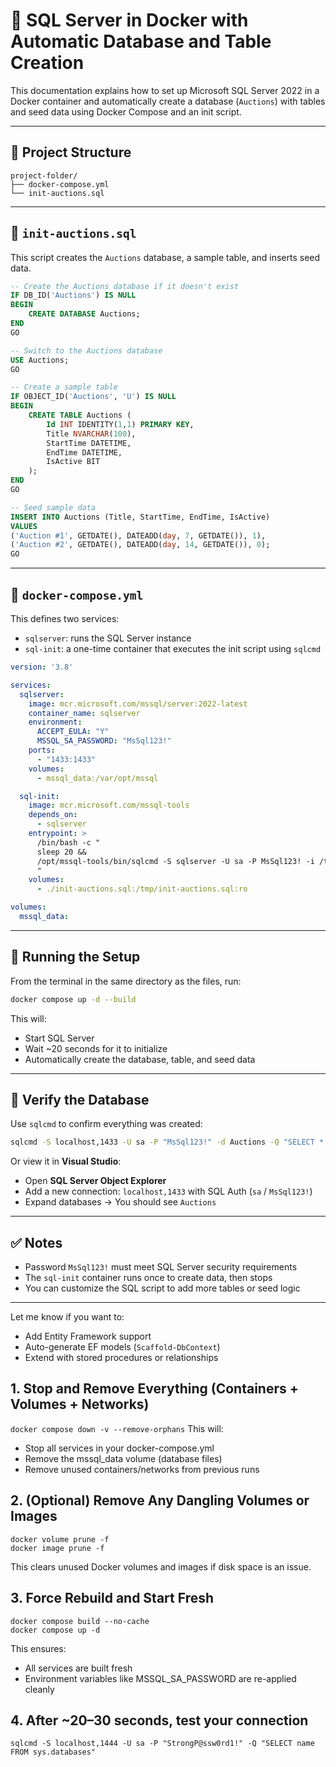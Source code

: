 # 🐳 SQL Server in Docker with Automatic Database and Table Creation

This documentation explains how to set up Microsoft SQL Server 2022 in a Docker container and automatically create a database (`Auctions`) with tables and seed data using Docker Compose and an init script.

---

## 📁 Project Structure
```
project-folder/
├── docker-compose.yml
└── init-auctions.sql
```

---

## 📄 `init-auctions.sql`
This script creates the `Auctions` database, a sample table, and inserts seed data.

```sql
-- Create the Auctions database if it doesn't exist
IF DB_ID('Auctions') IS NULL
BEGIN
    CREATE DATABASE Auctions;
END
GO

-- Switch to the Auctions database
USE Auctions;
GO

-- Create a sample table
IF OBJECT_ID('Auctions', 'U') IS NULL
BEGIN
    CREATE TABLE Auctions (
        Id INT IDENTITY(1,1) PRIMARY KEY,
        Title NVARCHAR(100),
        StartTime DATETIME,
        EndTime DATETIME,
        IsActive BIT
    );
END
GO

-- Seed sample data
INSERT INTO Auctions (Title, StartTime, EndTime, IsActive)
VALUES
('Auction #1', GETDATE(), DATEADD(day, 7, GETDATE()), 1),
('Auction #2', GETDATE(), DATEADD(day, 14, GETDATE()), 0);
GO
```

---

## 🐋 `docker-compose.yml`
This defines two services:
- `sqlserver`: runs the SQL Server instance
- `sql-init`: a one-time container that executes the init script using `sqlcmd`

```yaml
version: '3.8'

services:
  sqlserver:
    image: mcr.microsoft.com/mssql/server:2022-latest
    container_name: sqlserver
    environment:
      ACCEPT_EULA: "Y"
      MSSQL_SA_PASSWORD: "MsSql123!"
    ports:
      - "1433:1433"
    volumes:
      - mssql_data:/var/opt/mssql

  sql-init:
    image: mcr.microsoft.com/mssql-tools
    depends_on:
      - sqlserver
    entrypoint: >
      /bin/bash -c "
      sleep 20 &&
      /opt/mssql-tools/bin/sqlcmd -S sqlserver -U sa -P MsSql123! -i /tmp/init-auctions.sql
      "
    volumes:
      - ./init-auctions.sql:/tmp/init-auctions.sql:ro

volumes:
  mssql_data:
```

---

## 🚀 Running the Setup
From the terminal in the same directory as the files, run:

```bash
docker compose up -d --build
```

This will:
- Start SQL Server
- Wait ~20 seconds for it to initialize
- Automatically create the database, table, and seed data

---

## 🧪 Verify the Database
Use `sqlcmd` to confirm everything was created:

```bash
sqlcmd -S localhost,1433 -U sa -P "MsSql123!" -d Auctions -Q "SELECT * FROM Auctions"
```

Or view it in **Visual Studio**:
- Open **SQL Server Object Explorer**
- Add a new connection: `localhost,1433` with SQL Auth (`sa` / `MsSql123!`)
- Expand databases → You should see `Auctions`

---

## ✅ Notes
- Password `MsSql123!` must meet SQL Server security requirements
- The `sql-init` container runs once to create data, then stops
- You can customize the SQL script to add more tables or seed logic

---

Let me know if you want to:
- Add Entity Framework support
- Auto-generate EF models (`Scaffold-DbContext`)
- Extend with stored procedures or relationships



## 1. Stop and Remove Everything (Containers + Volumes + Networks)
```docker compose down -v --remove-orphans```
This will:

- Stop all services in your docker-compose.yml
- Remove the mssql_data volume (database files)
- Remove unused containers/networks from previous runs

## 2. (Optional) Remove Any Dangling Volumes or Images
```
docker volume prune -f
docker image prune -f
```
This clears unused Docker volumes and images if disk space is an issue.

## 3. Force Rebuild and Start Fresh
```
docker compose build --no-cache
docker compose up -d
```
This ensures:
- All services are built fresh
- Environment variables like MSSQL_SA_PASSWORD are re-applied cleanly

## 4. After ~20–30 seconds, test your connection
```
sqlcmd -S localhost,1444 -U sa -P "StrongP@ssw0rd1!" -Q "SELECT name FROM sys.databases"
```